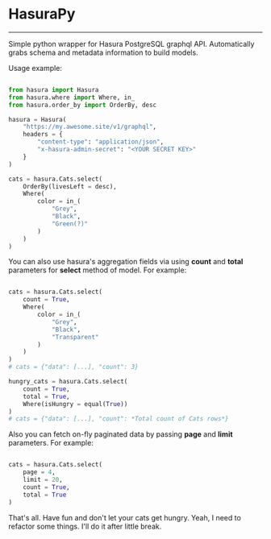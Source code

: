 # HasuraPy

---

Simple python wrapper for Hasura PostgreSQL graphql API. 
Automatically grabs schema and metadata information to build models.

Usage example:

```python

from hasura import Hasura
from hasura.where import Where, in_
from hasura.order_by import OrderBy, desc

hasura = Hasura(
    "https://my.awesome.site/v1/graphql",
    headers = {
        "content-type": "application/json",
        "x-hasura-admin-secret": "<YOUR SECRET KEY>"
    }
)

cats = hasura.Cats.select(
    OrderBy(livesLeft = desc),
    Where(
        color = in_(
            "Grey", 
            "Black", 
            "Green(?)"
        )
    )
)

```

You can also use hasura's aggregation fields via using **count** and **total** parameters for **select** method of model.
For example:

```python

cats = hasura.Cats.select(
    count = True,
    Where(
        color = in_(
            "Grey", 
            "Black", 
            "Transparent"
        )
    )
)
# cats = {"data": [...], "count": 3}

hungry_cats = hasura.Cats.select(
    count = True,
    total = True,
    Where(isHungry = equal(True))
)
# cats = {"data": [...], "count": *Total count of Cats rows*}

```

Also you can fetch on-fly paginated data by passing **page** and **limit** parameters.
For example:

```python

cats = hasura.Cats.select(
    page = 4,
    limit = 20,
    count = True,
    total = True
)

```

That's all. Have fun and don't let your cats get hungry.
Yeah, I need to refactor some things. I'll do it after little break.